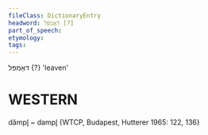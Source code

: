 ```yaml
---
fileClass: DictionaryEntry
headword: דאַמפּל [?]
part_of_speech: 
etymology: 
tags: 
---
```

דאַמפּל {?}
'leaven'

WESTERN
========

dămpl̥ ~ dampl̥ {WTCP, Budapest, Hutterer 1965: 122, 136}
